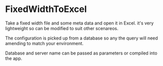 # FixedWidthToExcel
Take a fixed width file and some meta data and open it in Excel.  it's very lightweight so can be modified to suit other scenareos.

The configuration is picked up from a database so any the query will need amending to match your environment.

Database and server name can be passed as parameters or compiled into the app.